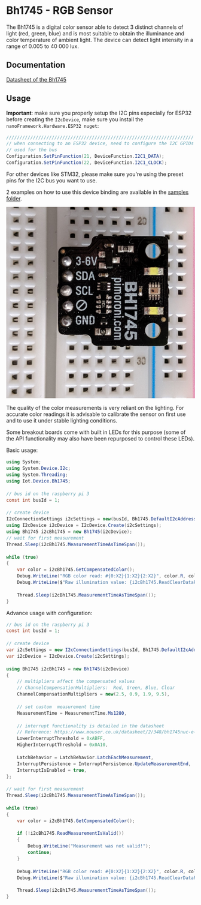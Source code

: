 ﻿# Bh1745 - RGB Sensor

The Bh1745 is a digital color sensor able to detect 3 distinct channels of light (red, green, blue) and is most
suitable to obtain the illuminance and color temperature of ambient light. The device can detect light intensity
in a range of 0.005 to 40 000 lux.

## Documentation

[Datasheet of the Bh1745](https://www.mouser.co.uk/datasheet/2/348/bh1745nuc-e-519994.pdf)

## Usage

**Important**: make sure you properly setup the I2C pins especially for ESP32 before creating the `I2cDevice`, make sure you install the `nanoFramework.Hardware.ESP32 nuget`:

```csharp
//////////////////////////////////////////////////////////////////////
// when connecting to an ESP32 device, need to configure the I2C GPIOs
// used for the bus
Configuration.SetPinFunction(21, DeviceFunction.I2C1_DATA);
Configuration.SetPinFunction(22, DeviceFunction.I2C1_CLOCK);
```

For other devices like STM32, please make sure you're using the preset pins for the I2C bus you want to use.

2 examples on how to use this device binding are available in the [samples folder](samples).

![sensor](sensor.jpg)

The quality of the color measurements is very reliant on the lighting. For accurate color readings it is advisable to calibrate the sensor on first use and to use it under stable lighting conditions.

Some breakout boards come with built in LEDs for this purpose (some of the API functionality may also have been repurposed to control these LEDs).

Basic usage:

```csharp
using System;
using System.Device.I2c;
using System.Threading;
using Iot.Device.Bh1745;

// bus id on the raspberry pi 3
const int busId = 1;

// create device
I2cConnectionSettings i2cSettings = new(busId, Bh1745.DefaultI2cAddress);
using I2cDevice i2cDevice = I2cDevice.Create(i2cSettings);
using Bh1745 i2cBh1745 = new Bh1745(i2cDevice);
// wait for first measurement
Thread.Sleep(i2cBh1745.MeasurementTimeAsTimeSpan());

while (true)
{
    var color = i2cBh1745.GetCompensatedColor();
    Debug.WriteLine("RGB color read: #{0:X2}{1:X2}{2:X2}", color.R, color.G, color.B);
    Debug.WriteLine($"Raw illumination value: {i2cBh1745.ReadClearDataRegister()}");

    Thread.Sleep(i2cBh1745.MeasurementTimeAsTimeSpan());
}
```

Advance usage with configuration:

```csharp
// bus id on the raspberry pi 3
const int busId = 1;

// create device
var i2cSettings = new I2cConnectionSettings(busId, Bh1745.DefaultI2cAddress);
var i2cDevice = I2cDevice.Create(i2cSettings);

using Bh1745 i2cBh1745 = new Bh1745(i2cDevice)
{
    // multipliers affect the compensated values
    // ChannelCompensationMultipliers:  Red, Green, Blue, Clear
    ChannelCompensationMultipliers = new(2.5, 0.9, 1.9, 9.5),

    // set custom  measurement time
    MeasurementTime = MeasurementTime.Ms1280,

    // interrupt functionality is detailed in the datasheet
    // Reference: https://www.mouser.co.uk/datasheet/2/348/bh1745nuc-e-519994.pdf (page 13)
    LowerInterruptThreshold = 0xABFF,
    HigherInterruptThreshold = 0x0A10,

    LatchBehavior = LatchBehavior.LatchEachMeasurement,
    InterruptPersistence = InterruptPersistence.UpdateMeasurementEnd,
    InterruptIsEnabled = true,
};

// wait for first measurement
Thread.Sleep(i2cBh1745.MeasurementTimeAsTimeSpan());

while (true)
{
    var color = i2cBh1745.GetCompensatedColor();

    if (!i2cBh1745.ReadMeasurementIsValid())
    {
        Debug.WriteLine("Measurement was not valid!");
        continue;
    }

    Debug.WriteLine("RGB color read: #{0:X2}{1:X2}{2:X2}", color.R, color.G, color.B);
    Debug.WriteLine($"Raw illumination value: {i2cBh1745.ReadClearDataRegister()}");

    Thread.Sleep(i2cBh1745.MeasurementTimeAsTimeSpan());
}
```
